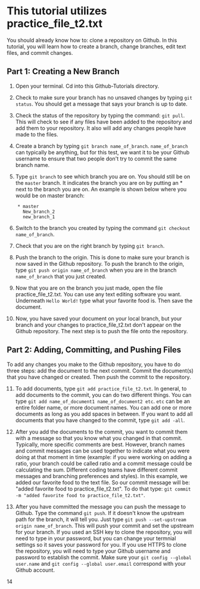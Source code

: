 # This tutorial utilizes practice_file_t2.txt

You should already know how to: clone a repository on Github. 
In this tutorial, you will learn how to create a branch, change branches, edit text files, and commit changes.

## Part 1: Creating a New Branch
1. Open your terminal. Cd into this Github-Tutorials directory. 

2. Check to make sure your branch has no unsaved changes by typing `git status`. You should get a message that says your branch is up to date. 

3. Check the status of the repository by typing the command: `git pull`. This will check to see if any files have been added to the repository and add them to your repository. It also will add any changes people have made to the files.

4. Create a branch by typing `git branch name_of_branch`. `name_of_branch` can typically be anything, but for this test, we want it to be your Github username to ensure that two people don't try to commit the same branch name.

5. Type `git branch` to see which branch you are on. You should still be on the `master` branch. It indicates the branch you are on by putting an * next to the branch you are on. An example is shown below where you would be on master branch:
  ``` 
      * master
        New_branch_2
        new_branch_1 
  ```


6. Switch to the branch you created by typing the command `git checkout name_of_branch`. 

7. Check that you are on the right branch by typing `git branch`.

8. Push the branch to the origin. This is done to make sure your branch is now saved in the Github repository. To push the branch to the origin, type `git push origin name_of_branch` when you are in the branch `name_of_branch` that you just created.

9. Now that you are on the branch you just made, open the file practice_file_t2.txt. You can use any text editing software you want. Underneath `Hello World!` type what your favorite food is. Then save the document.

10. Now, you have saved your document on your local branch, but your branch and your changes to practice_file_t2.txt don't appear on the Github repository. The next step is to push the file onto the repository.


## Part 2: Adding, Committing, and Pushing Files
To add any changes you make to the Github repository, you have to do three steps: add the document to the next commit. Commit the document(s) that you have changed or created. Then push the commit to the repository.

11. To add documents, type `git add practice_file_t2.txt`. In general, to add documents to the commit, you can do two different things. You can type `git add name_of_document1 name_of_document2 etc`. `etc` can be an entire folder name, or more document names. You can add one or more documents as long as you add spaces in between. If you want to add all documents that you have changed to the commit, type `git add -all`. 

12. After you add the documents to the commit, you want to commit them with a message so that you know what you changed in that commit. Typically, more specific comments are best. However, branch names and commit messages can be used together to indicate what you were doing at that moment in time (example: if you were working on adding a ratio, your branch could be called ratio and a commit message could be calculating the sum. Different coding teams have different commit messages and branching preferences and styles). In this example, we added our favorite food to the text file. So our commit message will be: "added favorite food to practice_file_t2.txt".  To do that type: `git commit -m "added favorite food to practice_file_t2.txt"`.

13. After you have committed the message you can push the message to Github. Type the command `git push`. If it doesn't know the upstream path for the branch, it will tell you. Just type `git push --set-upstream origin name_of_branch`. This will push your commit and set the upstream for your branch. If you used an SSH key to clone the repository, you will need to type in your password, but you can change your termnial settings so it saves your password for you. If you use HTTPS to clone the repository, you will need to type your Github username and password to establish the commit. Make sure your `git config --global user.name` and `git config --global user.email` correspond with your Github account.

14
